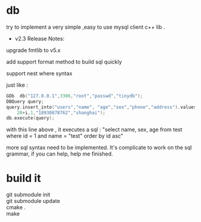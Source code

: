 # db 


try to implement a very simple ,easy to use mysql client c++ lib . 

* v2.3 Release Notes:

upgrade fmtlib to v5.x

add support format method to build sql quickly 

support nest where syntax 



just like : 


```cpp
GDb  db("127.0.0.1",3306,"root","passwd","tinydb"); 
DBQuery query; 
query.insert_into("users","name", "age","sex","phone","address").values( name.c_str(),
    20+i,1,"18930878762","shanghai"); 
db.execute(query); 
```

with this line above , it executes  a sql : 
"select  name,  sex,  age  from test where   id  = 1   and name = "test"  order by id asc" 


more sql syntax need to be implemented.  It's complicate to work on the sql grammar, if you can help, help me finished. 








# build it 

git submodule init   <br> 
git submodule update   <br> 
cmake .   <br> 
make   <br>

